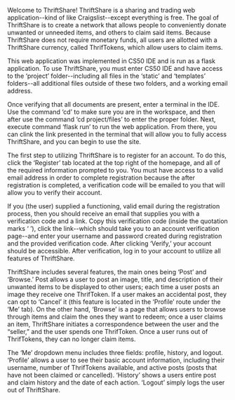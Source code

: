 Welcome to ThriftShare! ThriftShare is a sharing and trading web application--kind of like Craigslist--except everything is free. The goal of
ThriftShare is to create a network that allows people to conveniently donate unwanted or unneeded items, and others to claim said items.
Because ThriftShare does not require monetary funds, all users are allotted with a ThriftShare currency, called ThrifTokens, which allow
users to claim items.

This web application was implemented in CS50 IDE and is run as a flask application. To use ThriftShare, you must enter CS50 IDE and have access
to the ‘project’ folder--including all files in the ‘static’ and ‘templates’ folders--all additional files outside of these two folders, and a
working email address.

Once verifying that all documents are present, enter a terminal in the IDE. Use the command ‘cd’ to make sure you are in the workspace, and
then after use the command ‘cd project/files’ to enter the proper folder. Next, execute command ‘flask run’ to run the web application. From
there, you can clink the link presented in the terminal that will allow you to fully access ThriftShare, and you can begin to use the site.

The first step to utilizing ThriftShare is to register for an account. To do this, click the ‘Register’ tab located at the top right of the
homepage, and all of the required information prompted to you. You must have access to a valid email address in order to complete registration
because the after registration is completed, a verification code will be emailed to you that will allow you to verify their account.

If you (the user) supplied a functioning, valid email during the registration process, then you should receive an email that supplies you with
a verification code and a link. Copy this verification code (inside the quotation marks ‘ ’), click the link--which should take you to an
account verification page--and enter your username and password created during registration and the provided verification code.
After clicking ‘Verify,’ your account should be accessible. After verification, log in to your account to utilize all features of ThriftShare.

ThriftShare includes several features, the main ones being ‘Post’ and ‘Browse.’ Post allows a user to post an image, title, and description of
their unwanted items to be displayed to other users; each time a user posts an image they receive one ThrifToken. If a user makes an accidental
post, they can opt to ‘Cancel’ it (this feature is located in the ‘Profile’ route under the ‘Me’ tab). On the other hand, ‘Browse’ is a page
that allows users to browse through items and claim the ones they want to redeem; once a user claims an item, ThriftShare initiates a
correspondence between the user and the “seller,” and the user spends one ThrifToken. Once a user runs out of ThrifTokens, they can no longer
claim items.

The ‘Me’ dropdown menu includes three fields: profile, history, and logout. ‘Profile’ allows a user to see their basic account information,
including their username, number of ThrifTokens available, and active posts (posts that have not been claimed or cancelled). ‘History’ shows a
users entire post and claim history and the date of each action. ‘Logout’ simply logs the user out of ThriftShare.
































